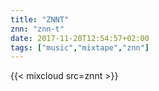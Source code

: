 ```yaml
---
title: "ZNNT"
znn: "znn-t"
date: 2017-11-20T12:54:57+02:00
tags: ["music","mixtape","znn"]
---
```

{{< mixcloud src=znnt >}}
